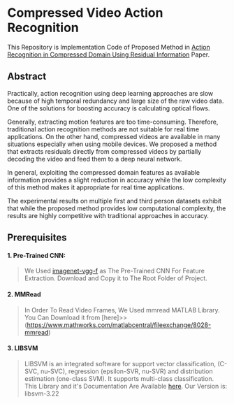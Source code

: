 # Compressed Video Action Recognition
This Repository is Implementation Code of Proposed Method in [Action Recognition in Compressed Domain Using Residual Information](https://ieeexplore.ieee.org/document/8785055) Paper.

## Abstract
Practically, action recognition using deep learning approaches are slow because of high temporal redundancy and large size of the raw video data. One of the solutions for boosting accuracy is calculating optical flows. 

Generally, extracting motion features are too time-consuming. Therefore, traditional action recognition methods are not suitable for real time applications. On the other hand, compressed videos are available in many situations especially when using mobile devices. We proposed a method that extracts residuals directly from compressed videos by partially decoding the video and feed them to a deep neural network. 

In general, exploiting the compressed domain features as available information provides a slight reduction in accuracy while the low complexity of this method makes it appropriate for real time applications. 

The experimental results on multiple first and third person datasets exhibit that while the proposed method provides low computational complexity, the results are highly competitive with traditional approaches in accuracy.

## Prerequisites

#### 1. Pre-Trained CNN:
>We Used [imagenet-vgg-f](http://www.vlfeat.org/matconvnet/models/imagenet-vgg-f.mat) as The Pre-Trained CNN For Feature Extraction.
Download and Copy it to The Root Folder of Project.

#### 2. MMRead
>In Order To Read Video Frames, We Used mmread MATLAB Library. You Can Download it from [here]>>(https://www.mathworks.com/matlabcentral/fileexchange/8028-mmread)

#### 3. LIBSVM
>LIBSVM is an integrated software for support vector classification, (C-SVC, nu-SVC), regression (epsilon-SVR, nu-SVR) and distribution estimation (one-class SVM). It supports multi-class classification. This Library and it's Documentation Are Available [here](https://www.csie.ntu.edu.tw/~cjlin/libsvm/). Our Version is: libsvm-3.22

